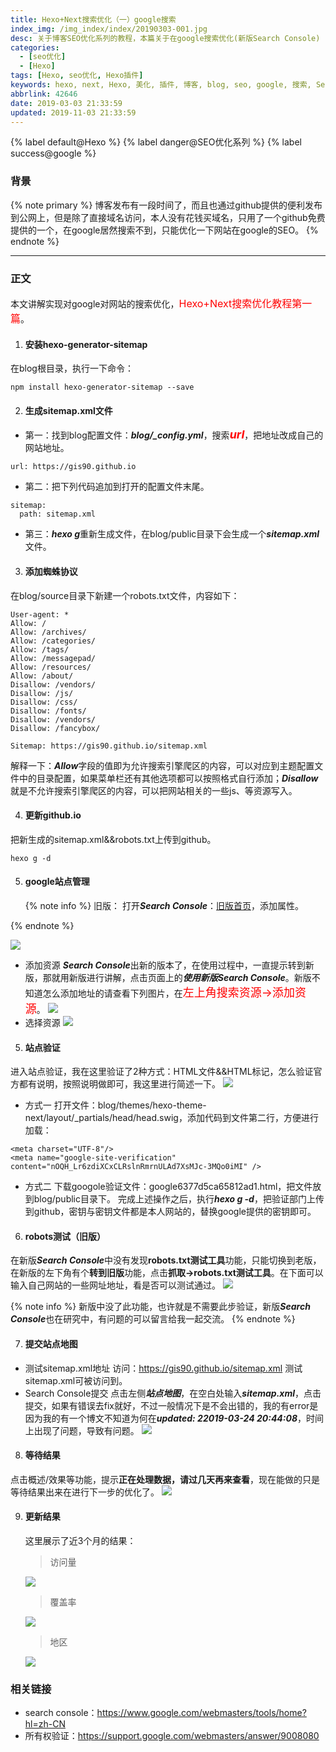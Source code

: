 ```yaml
---
title: Hexo+Next搜索优化（一）google搜索
index_img: /img_index/index/20190303-001.jpg
desc: 关于博客SEO优化系列的教程，本篇关于在google搜索优化(新版Search Console)
categories:
  - [seo优化]
  - [Hexo]
tags: [Hexo, seo优化, Hexo插件]
keywords: hexo, next, Hexo, 美化, 插件, 博客, blog, seo, google, 搜索, SearchConsole
abbrlink: 42646
date: 2019-03-03 21:33:59
updated: 2019-11-03 21:33:59
---
```


{% label default@Hexo %} {% label danger@SEO优化系列 %} {% label success@google %} 

### 背景
{% note primary %}
博客发布有一段时间了，而且也通过github提供的便利发布到公网上，但是除了直接域名访问，本人没有花钱买域名，只用了一个github免费提供的一个，在google居然搜索不到，只能优化一下网站在google的SEO。
{%  endnote %}

<!--more-->

<hr />

### 正文
本文讲解实现对google对网站的搜索优化，<font size="3" color="red">Hexo+Next搜索优化教程第一篇</font>。

1. #### 安装hexo-generator-sitemap
在blog根目录，执行一下命令：
```
npm install hexo-generator-sitemap --save
```

2. #### 生成sitemap.xml文件
- 第一：找到blog配置文件：***blog/_config.yml***，搜索<font size="4" color="red">***url***</font>，把地址改成自己的网站地址。
```
url: https://gis90.github.io
```
- 第二：把下列代码追加到打开的配置文件末尾。
```
sitemap:
  path: sitemap.xml
```
- 第三：***hexo g***重新生成文件，在blog/public目录下会生成一个***sitemap.xml***文件。

3. #### 添加蜘蛛协议
在blog/source目录下新建一个robots.txt文件，内容如下：
```
User-agent: *
Allow: /
Allow: /archives/
Allow: /categories/
Allow: /tags/
Allow: /messagepad/
Allow: /resources/
Allow: /about/
Disallow: /vendors/
Disallow: /js/
Disallow: /css/
Disallow: /fonts/
Disallow: /vendors/
Disallow: /fancybox/

Sitemap: https://gis90.github.io/sitemap.xml
```
解释一下：***Allow***字段的值即为允许搜索引擎爬区的内容，可以对应到主题配置文件中的目录配置，如果菜单栏还有其他选项都可以按照格式自行添加；***Disallow***就是不允许搜索引擎爬区的内容，可以把网站相关的一些js、等资源写入。

4. #### 更新github.io
把新生成的sitemap.xml&&robots.txt上传到github。
```
hexo g -d
```

5. #### google站点管理
    {% note info %}
    旧版：
    打开***Search Console***：[旧版首页](https://www.google.com/webmasters/tools/home?hl=zh-CN)，添加属性。

  {% endnote %}

  ![](seo_google_sc_main.png)

- 添加资源
***Search Console***出新的版本了，在使用过程中，一直提示转到新版，那就用新版进行讲解，点击页面上的***使用新版Search Console***。新版不知道怎么添加地址的请查看下列图片，在<font size="4" color="red">左上角搜索资源->添加资源</font>。
![](seo_google_sc_new.png)
- 选择资源
![](seo_google_sc_select.png)

5. #### 站点验证
进入站点验证，我在这里验证了2种方式：HTML文件&&HTML标记，怎么验证官方都有说明，按照说明做即可，我这里进行简述一下。
![](seo_google_sc_check.png)

- 方式一
打开文件：blog/themes/hexo-theme-next/layout/_partials/head/head.swig，添加代码到文件第二行，方便进行加载：
```
<meta charset="UTF-8"/>
<meta name="google-site-verification" content="nOQH_Lr6zdiXCxCLRslnRmrnULAd7XsMJc-3MQo0iMI" />
```
- 方式二
下载googole验证文件：google6377d5ca65812ad1.html，把文件放到blog/public目录下。
完成上述操作之后，执行***hexo g -d***，把验证部门上传到github，密钥与密钥文件都是本人网站的，替换google提供的密钥即可。

6. #### robots测试（旧版）
在新版***Search Console***中没有发现**robots.txt测试工具**功能，只能切换到老版，在新版的左下角有个**转到旧版**功能，点击**抓取->robots.txt测试工具**。在下面可以输入自己网站的一些网址地址，看是否可以测试通过。
![](seo_google_sc_robots.png)

{% note info %}
新版中没了此功能，也许就是不需要此步验证，新版***Search Console***也在研究中，有问题的可以留言给我一起交流。
{% endnote %}

7. #### 提交站点地图
- 测试sitemap.xml地址
访问：https://gis90.github.io/sitemap.xml
测试sitemap.xml可被访问到。
- Search Console提交
点击左侧***站点地图***，在空白处输入***sitemap.xml***，点击提交，如果有错误去fix就好，不过一般情况下是不会出错的，我的有error是因为我的有一个博文不知道为何在***updated: 22019-03-24 20:44:08***，时间上出现了问题，导致有问题。
![](seo_google_sc_sitemap.png)

8. #### 等待结果
点击概述/效果等功能，提示**正在处理数据，请过几天再来查看**，现在能做的只是等待结果出来在进行下一步的优化了。
![](seo_google_sc_result.png)

9. #### 更新结果

    这里展示了近3个月的结果：
    > 访问量

    ![](fangwenqingkuang.png)
    > 覆盖率

    ![](fugailv.png)
    > 地区

    ![](diqu.png)

### 相关链接
- search console：https://www.google.com/webmasters/tools/home?hl=zh-CN
- 所有权验证：https://support.google.com/webmasters/answer/9008080
